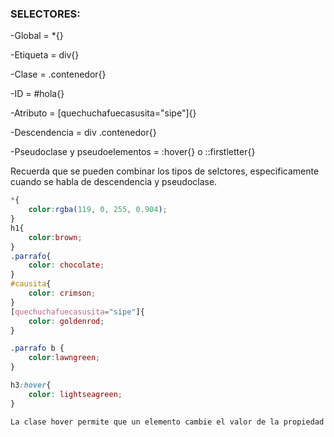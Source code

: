 ### SELECTORES:

-Global = *{}

-Etiqueta = div{}

-Clase = .contenedor{}

-ID = #hola{}

-Atributo = [quechuchafuecasusita="sipe"]{}

-Descendencia = div .contenedor{}

-Pseudoclase y pseudoelementos = :hover{} o ::firstletter{}

Recuerda que se pueden combinar los tipos de selctores, especificamente cuando se habla de descendencia y pseudoclase.

``` css
*{
    color:rgba(119, 0, 255, 0.904);
}
h1{
    color:brown;
}
.parrafo{
    color: chocolate;
}
#causita{
    color: crimson;
}
[quechuchafuecasusita="sipe"]{
    color: goldenrod;
}

.parrafo b {
    color:lawngreen;
}

h3:hover{
    color: lightseagreen;
}

La clase hover permite que un elemento cambie el valor de la propiedad color cuando se pasa el mouse por encima.
```
